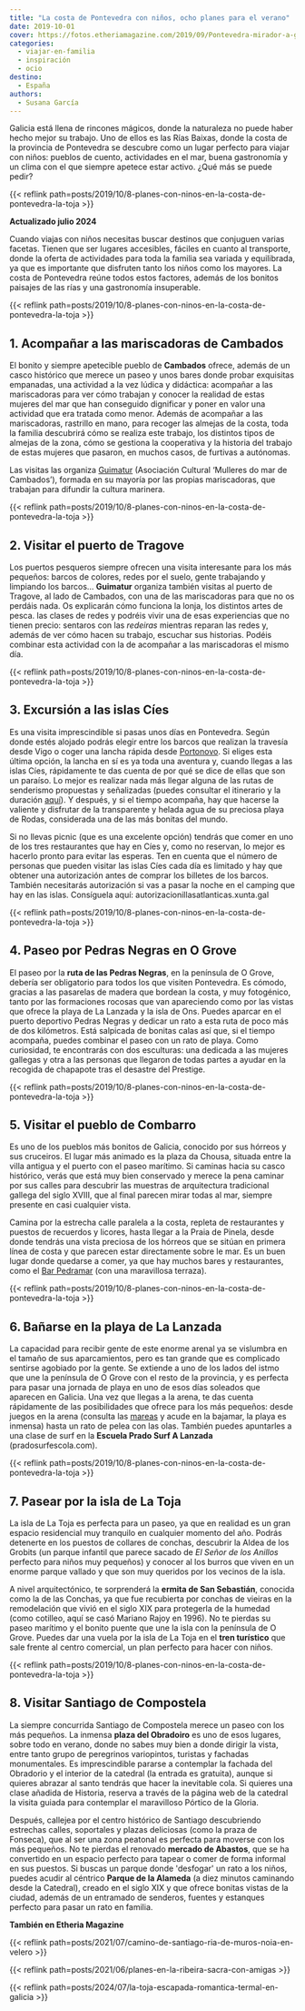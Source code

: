 ```yaml
---
title: "La costa de Pontevedra con niños, ocho planes para el verano"
date: 2019-10-01
cover: https://fotos.etheriamagazine.com/2019/09/Pontevedra-mirador-a-granxa.jpg
categories: 
  - viajar-en-familia
  - inspiración
  - ocio
destino: 
  - España
authors: 
  - Susana García
---
```


Galicia está llena de rincones mágicos, donde la naturaleza no puede haber hecho mejor 
su trabajo. Uno de ellos es las Rías Baixas, donde la costa de la provincia de 
Pontevedra se descubre como un lugar perfecto para viajar con niños: pueblos de cuento, 
actividades en el mar, buena gastronomía y un clima con el que siempre apetece estar 
activo. ¿Qué más se puede pedir? 

{{< reflink path=posts/2019/10/8-planes-con-ninos-en-la-costa-de-pontevedra-la-toja >}}

**Actualizado julio 2024** 

Cuando viajas con niños necesitas buscar destinos que conjuguen varias facetas. Tienen 
que ser lugares accesibles, fáciles en cuanto al transporte, donde la oferta de 
actividades para toda la familia sea variada y equilibrada, ya que es importante que 
disfruten tanto los niños como los mayores. La costa de Pontevedra reúne todos estos 
factores, además de los bonitos paisajes de las rías y una gastronomía insuperable. 

{{< reflink path=posts/2019/10/8-planes-con-ninos-en-la-costa-de-pontevedra-la-toja >}}

## 1\. Acompañar a las mariscadoras de Cambados

El bonito y siempre apetecible pueblo de **Cambados** ofrece, además de un casco 
histórico que merece un paseo y unos bares donde probar exquisitas empanadas, una 
actividad a la vez lúdica y didáctica: acompañar a las mariscadoras para ver cómo 
trabajan y conocer la realidad de estas mujeres del mar que han conseguido dignificar y 
poner en valor una actividad que era tratada como menor. Además de acompañar a las 
mariscadoras, rastrillo en mano, para recoger las almejas de la costa, toda la familia 
descubrirá cómo se realiza este trabajo, los distintos tipos de almejas de la zona, cómo 
se gestiona la cooperativa y la historia del trabajo de estas mujeres que pasaron, en 
muchos casos, de furtivas a autónomas. 

Las visitas las organiza [Guimatur](https://guimatur.org/es/) (Asociación Cultural 
‘Mulleres do mar de Cambados’), formada en su mayoría por las propias mariscadoras, que 
trabajan para difundir la cultura marinera. 

{{< reflink path=posts/2019/10/8-planes-con-ninos-en-la-costa-de-pontevedra-la-toja >}}

## 2\. Visitar el puerto de Tragove

Los puertos pesqueros siempre ofrecen una visita interesante para los más pequeños: 
barcos de colores, redes por el suelo, gente trabajando y limpiando los barcos… 
**Guimatur** organiza también visitas al puerto de Tragove, al lado de Cambados, con una 
de las mariscadoras para que no os perdáis nada. Os explicarán cómo funciona la lonja, 
los distintos artes de pesca. las clases de redes y podréis vivir una de esas 
experiencias que no tienen precio: sentaros con las _redeiras_ mientras reparan las 
redes y, además de ver cómo hacen su trabajo, escuchar sus historias. Podéis combinar 
esta actividad con la de acompañar a las mariscadoras el mismo día. 

{{< reflink path=posts/2019/10/8-planes-con-ninos-en-la-costa-de-pontevedra-la-toja >}}

## 3\. Excursión a las islas Cíes

Es una visita imprescindible si pasas unos días en Pontevedra. Según donde estés alojado 
podrás elegir entre los barcos que realizan la travesía desde Vigo o coger una lancha 
rápida desde 
[Portonovo](https://www.crucerosdoulla.com/es/activities/islas-cies-desde-portonovo/). 
Si eliges esta última opción, la lancha en sí es ya toda una aventura y, cuando llegas a 
las islas Cíes, rápidamente te das cuenta de por qué se dice de ellas que son un 
paraíso. Lo mejor es realizar nada más llegar alguna de las rutas de senderismo 
propuestas y señalizadas (puedes consultar el itinerario y la duración 
[aquí](https://illasatlanticas.gal/gl/visita-o-parque/visita-cies)). Y después, y si el 
tiempo acompaña, hay que hacerse la valiente y disfrutar de la transparente y helada 
agua de su preciosa playa de Rodas, considerada una de las más bonitas del mundo. 

Si no llevas picnic (que es una excelente opción) tendrás que comer en uno de los tres 
restaurantes que hay en Cíes y, como no reservan, lo mejor es hacerlo pronto para evitar 
las esperas. Ten en cuenta que el número de personas que pueden visitar las islas Cíes 
cada día es limitado y hay que obtener una autorización antes de comprar los billetes de 
los barcos. También necesitarás autorización si vas a pasar la noche en el camping que 
hay en las islas. Consíguela aquí: autorizacionillasatlanticas.xunta.gal 

{{< reflink path=posts/2019/10/8-planes-con-ninos-en-la-costa-de-pontevedra-la-toja >}}

## 4\. Paseo por Pedras Negras en O Grove

El paseo por la **ruta de las Pedras Negras**, en la península de O Grove, debería ser 
obligatorio para todos los que visiten Pontevedra. Es cómodo, gracias a las pasarelas de 
madera que bordean la costa, y muy fotogénico, tanto por las formaciones rocosas que van 
apareciendo como por las vistas que ofrece la playa de La Lanzada y la isla de Ons. 
Puedes aparcar en el puerto deportivo Pedras Negras y dedicar un rato a esta ruta de 
poco más de dos kilómetros. Está salpicada de bonitas calas así que, si el tiempo 
acompaña, puedes combinar el paseo con un rato de playa. Como curiosidad, te encontrarás 
con dos esculturas: una dedicada a las mujeres gallegas y otra a las personas que 
llegaron de todas partes a ayudar en la recogida de chapapote tras el desastre del 
Prestige. 

{{< reflink path=posts/2019/10/8-planes-con-ninos-en-la-costa-de-pontevedra-la-toja >}}

## 5\. Visitar el pueblo de Combarro

Es uno de los pueblos más bonitos de Galicia, conocido por sus hórreos y sus cruceiros. 
El lugar más animado es la plaza da Chousa, situada entre la villa antigua y el puerto 
con el paseo marítimo. Si caminas hacia su casco histórico, verás que está muy bien 
conservado y merece la pena caminar por sus calles para descubrir las muestras de 
arquitectura tradicional gallega del siglo XVIII, que al final parecen mirar todas al 
mar, siempre presente en casi cualquier vista. 

Camina por la estrecha calle paralela a la costa, repleta de restaurantes y puestos de 
recuerdos y licores, hasta llegar a la Praia de Pinela, desde donde tendrás una vista 
preciosa de los hórreos que se sitúan en primera línea de costa y que parecen estar 
directamente sobre le mar. Es un buen lugar donde quedarse a comer, ya que hay muchos 
bares y restaurantes, como el [Bar 
Pedramar](https://www.facebook.com/pg/barpedramar/posts/) (con una maravillosa terraza). 

{{< reflink path=posts/2019/10/8-planes-con-ninos-en-la-costa-de-pontevedra-la-toja >}}

## 6\. Bañarse en la playa de La Lanzada

La capacidad para recibir gente de este enorme arenal ya se vislumbra en el tamaño de 
sus aparcamientos, pero es tan grande que es complicado sentirse agobiado por la gente. 
Se extiende a uno de los lados del istmo que une la península de O Grove con el resto de 
la provincia, y es perfecta para pasar una jornada de playa en uno de esos días soleados 
que aparecen en Galicia. Una vez que llegas a la arena, te das cuenta rápidamente de las 
posibilidades que ofrece para los más pequeños: desde juegos en la arena (consulta las 
[mareas](http://www.aemet.es/es/eltiempo/prediccion/playas/a-lanzada-3602201) y acude en 
la bajamar, la playa es inmensa) hasta un rato de pelea con las olas. También puedes 
apuntarles a una clase de surf en la **Escuela Prado Surf A Lanzada** 
(pradosurfescola.com). 

{{< reflink path=posts/2019/10/8-planes-con-ninos-en-la-costa-de-pontevedra-la-toja >}}

## 7\. Pasear por la isla de La Toja

La isla de La Toja es perfecta para un paseo, ya que en realidad es un gran espacio 
residencial muy tranquilo en cualquier momento del año. Podrás detenerte en los puestos 
de collares de conchas, descubrir la Aldea de los Grobits (un parque infantil que parece 
sacado de _El Señor de los Anillos_ perfecto para niños muy pequeños) y conocer al los 
burros que viven en un enorme parque vallado y que son muy queridos por los vecinos de 
la isla. 

A nivel arquitectónico, te sorprenderá la **ermita de San Sebastián**, conocida como la 
de las Conchas, ya que fue recubierta por conchas de vieiras en la remodelación que 
vivió en el siglo XIX para protegerla de la humedad (como cotilleo, aquí se casó Mariano 
Rajoy en 1996). No te pierdas su paseo marítimo y el bonito puente que une la isla con 
la península de O Grove. Puedes dar una vuela por la isla de La Toja en el **tren 
turístico** que sale frente al centro comercial, un plan perfecto para hacer con niños. 

{{< reflink path=posts/2019/10/8-planes-con-ninos-en-la-costa-de-pontevedra-la-toja >}}

## 8\. Visitar Santiago de Compostela

La siempre concurrida Santiago de Compostela merece un paseo con los más pequeños. La 
inmensa **plaza del Obradoiro** es uno de esos lugares, sobre todo en verano, donde no 
sabes muy bien a donde dirigir la vista, entre tanto grupo de peregrinos variopintos, 
turistas y fachadas monumentales. Es imprescindible pararse a contemplar la fachada del 
Obradorio y el interior de la catedral (la entrada es gratuita), aunque si quieres 
abrazar al santo tendrás que hacer la inevitable cola. Si quieres una clase añadida de 
Historia, reserva a través de la página web de la catedral la visita guiada para 
contemplar el maravilloso Pórtico de la Gloria. 

Después, callejea por el centro histórico de Santiago descubriendo estrechas calles, 
soportales y plazas deliciosas (como la praza de Fonseca), que al ser una zona peatonal 
es perfecta para moverse con los más pequeños. No te pierdas el renovado **mercado de 
Abastos**, que se ha convertido en un espacio perfecto para tapear o comer de forma 
informal en sus puestos. Si buscas un parque donde 'desfogar' un rato a los niños, 
puedes acudir al céntrico **Parque de la Alameda** (a diez minutos caminando desde la 
Catedral), creado en el siglo XIX y que ofrece bonitas vistas de la ciudad, además de un 
entramado de senderos, fuentes y estanques perfecto para pasar un rato en familia. 

**También en Etheria Magazine** 

{{< reflink path=posts/2021/07/camino-de-santiago-ria-de-muros-noia-en-velero >}} 

{{< reflink path=posts/2021/06/planes-en-la-ribeira-sacra-con-amigas >}} 

{{< reflink path=posts/2024/07/la-toja-escapada-romantica-termal-en-galicia >}}
